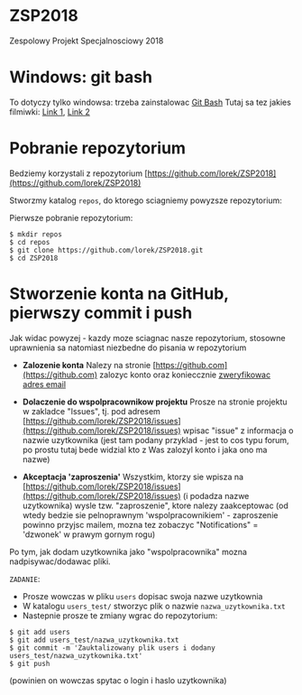 # ZSP2018
Zespolowy Projekt Specjalnosciowy 2018


# Windows: git bash
To dotyczy tylko windowsa: trzeba zainstalowac [Git Bash](https://git-scm.com/downloads)
Tutaj sa tez jakies filmiwki: [Link 1](https://www.youtube.com/watch?v=rWboGsc6CqI), [Link 2](https://www.youtube.com/watch?v=9bJkPb9HfuA)

# Pobranie repozytorium
Bedziemy korzystali z repozytorium [https://github.com/lorek/ZSP2018](https://github.com/lorek/ZSP2018)

Stworzmy katalog `repos`, do ktorego sciagniemy powyzsze repozytorium:

Pierwsze pobranie repozytorium:
```
$ mkdir repos
$ cd repos
$ git clone https://github.com/lorek/ZSP2018.git
$ cd ZSP2018
```

# Stworzenie konta na GitHub, pierwszy commit i push
Jak widac powyzej - kazdy moze sciagnac nasze repozytorium, stosowne uprawnienia sa natomiast niezbedne do pisania w repozytorium

*  **Zalozenie konta**
Nalezy na stronie [https://github.com](https://github.com) zalozyc konto oraz konieccznie 
[zweryfikowac adres email](https://github.com/settings/emails)

*  **Dolaczenie do wspolpracownikow projektu**
Prosze na stronie projektu w zakladce "Issues", tj. pod adresem [https://github.com/lorek/ZSP2018/issues](https://github.com/lorek/ZSP2018/issues) wpisac "issue" z informacja o nazwie uzytkownika (jest tam podany przyklad - jest to cos typu forum, po prostu tutaj bede widzial kto z Was zalozyl konto i jaka ono ma nazwe)

*  **Akceptacja 'zaproszenia'**
Wszystkim, ktorzy sie wpisza na [https://github.com/lorek/ZSP2018/issues](https://github.com/lorek/ZSP2018/issues)  (i podadza nazwe uzytkownika) wysle tzw. "zaproszenie", ktore nalezy zaakceptowac (od wtedy bedzie sie pelnoprawnym 'wspolpracownikiem' - zaproszenie powinno przyjsc mailem, mozna tez zobaczyc "Notifications" = 'dzwonek' w prawym gornym rogu)

Po tym, jak dodam uzytkownika jako "wspolpracownika" mozna nadpisywac/dodawac pliki. 


`ZADANIE`: 
* Prosze wowczas w pliku `users` dopisac swoja nazwe uzytkownia
* W katalogu `users_test/` stworzyc plik o nazwie `nazwa_uzytkownika.txt`
* Nastepnie prosze te zmiany wgrac do repozytorium:

```
$ git add users
$ git add users_test/nazwa_uzytkownika.txt
$ git commit -m 'Zauktalizowany plik users i dodany users_test/nazwa_uzytkownika.txt'
$ git push
```
(powinien on wowczas spytac o login i haslo uzytkownika)
